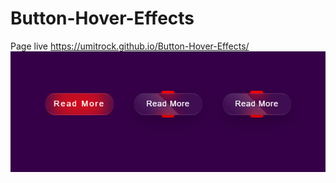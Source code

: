 # Button-Hover-Effects
Page live https://umitrock.github.io/Button-Hover-Effects/
<img src="https://github.com/UmitRock/Button-Hover-Effects/blob/main/page.PNG?raw=true" alt="">
